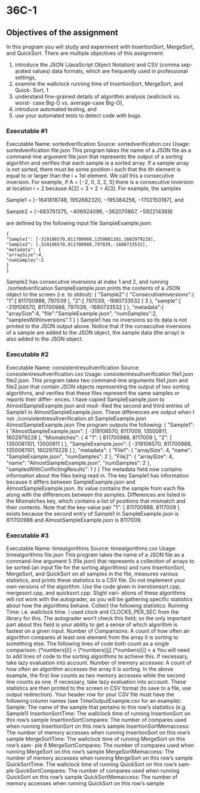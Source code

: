 # 36C-1
## Objectives of the assignment 
In this program you will study and experiment with InsertionSort, MergeSort,
and QuickSort. There are multiple objectives of this assignment:
1. introduce the JSON (JavaScript Object Notation) and CSV (comma sep-
arated values) data formats, which are frequently used in professional
settings,
2. examine the wallclock running time of InsertionSort, MergeSort, and Quick-
Sort,
1
3. understand fine-grained details of algorithm analysis (wallclock vs. worst-
case Big-O vs. average-case Big-O),
4. introduce automated testing, and
5. use your automated tests to detect code with bugs.

### Executable #1
Executable Name: sortedverification
Source: sortedverification.cxx
Usage: sortedverification file.json
This program takes the name of a JSON file as a command-line argument
file.json that represents the output of a sorting algorithm and verifies that
each sample is a sorted array. If a sample array is not sorted, there must be
some position i such that the ith element is equal to or larger than the i + 1st
element. We call this a consecutive inversion. For example, if A = [−2, 0, 3, 2, 5]
there is a consecutive inversion at location i = 2 because A[2] = 3 > 2 = A[3].
For example, the samples

Sample1 = [−1641818748, 1952682320, −195384256, −1702150187], and

Sample2 = [−683761375, −406924096, −362070867, −592214369]

are defined by the following input file SampleExample.json:
```
{
"Sample1": [-319106570,811700988,1350081101,1602979228],
"Sample2": [-319106570,811700988,797039,-1680733532],
"metadata": {
"arraySize":4,
"numSamples":2
}
}
```

Sample2 has consecutive inversions at index 1 and 2, and running
./sortedverification SampleExample.json
prints the contents of a JSON object to the screen (i.e. to stdout):
{
"Sample2":{
"ConsecutiveInversions":{
"1":[
811700988,
797039
],
"2":[
797039,
-1680733532
]
3
},
"sample":[
-319106570,
811700988,
797039,
-1680733532
]
},
"metadata":{
"arraySize":4,
"file":"SampleExample.json",
"numSamples":2,
"samplesWithInversions":1
}
}
Sample1 has no inversions so its data is not printed to the JSON output above.
Notice that if the consecutive inversions of a sample are added to the JSON
object, the sample data (the array) is also added to the JSON object.

### Executable #2
Executable Name: consistentresultverification
Source: consistentresultverification.cxx
Usage: consistentresultverification file1.json file2.json.
This program takes two command-line arguments file1.json and file2.json
that contain JSON objects representing the output of two sorting algorithms,
and verifies that these files represent the same samples or reports their differ-
ences.
I have copied SampleExample.json to AlmostSampleExample.json and mod-
ified the second and third entries of Sample1 in AlmostSampleExample.json.
These differences are output when I run
./consistentresultverification.sh SampleExample.json AlmostSampleExample.json
The program outputs the following:
{
"Sample1": {
"AlmostSampleExample.json": [
-319106570,
8117009,
13500811,
1602979228
],
"Mismatches": {
4
"1": [
811700988,
8117009
],
"2": [
1350081101,
13500811
]
},
"SampleExample.json": [
-319106570,
811700988,
1350081101,
1602979228
]
},
"metadata": {
"File1": {
"arraySize": 4,
"name": "SampleExample.json",
"numSamples": 2
},
"File2": {
"arraySize": 4,
"name": "AlmostSampleExample.json",
"numSamples": 2
},
"samplesWithConflictingResults": 1
}
}
The metadata field now contains information about the files being read in. The
key Sample1 has information because it differs between SampleExample.json
and AlmostSampleExample.json. Its value contains the sample from each file
along with the differences between the asmples. Differences are listed in the
Mismatches key, which contains a list of positions that mismatch and their
contents. Note that the key-value pair "1": [ 811700988, 8117009 ] exists
because the second entry of Sample1 in SampleExample.json is 811700988 and
AlmostSampleExample.json is 8117009.

### Executable #3
Executable Name: timealgorithms Source: timealgorithms.cxx
Usage: timealgorithms file.json
This program takes the name of a JSON file as a command-line argument
5
(file.json) that represents a collection of arrays to be sorted (an input file
for the sorting algorithms) and runs InsertionSort, MergeSort, and QuickSort
on all samples in the file, measures various statistics, and prints these statistics
to a CSV file.
Do not implement your own versions of the algorithm. Use the code
given in inerstionsort.cpp, mergesort.cpp, and quicksort.cpp. Slight vari-
ations of these algorithms will not work with the autograder, as you will be
gathering specific statistics about how the algorithms behave.
Collect the following statistics:
Running Time: i.e. wallclock time. I used clock and CLOCKS_PER_SEC from
the <ctime> library for this. The autograder won’t check this field; so the
only important part about this field is your ability to get a sense of which
algorithm is fastest on a given input.
Number of Comparisons: A count of how often an algorithm compares at
least one element from the array it is sorting to something else. The
following lines of code both count as a single comparison:
(*numbers)[i] < (*numbers)[j]
(*numbers)[i] < a
You will need to add lines of code to the sorting algorithms to achieve
this. If necessary, take lazy evaluation into account.
Number of memory accesses: A count of how often an algorithm accesses
the array it is sorting. In the above example, the first line counts as
two memory accesses while the second line counts as one. If necessary,
take lazy evaluation into account.
These statistics are then printed to the screen in CSV format (to save to a
file, use output redirection). Your header row for your CSV file must have the
following column names (see TimeOutputExample.csv for an example):
Sample: The name of the sample that pertains to this row’s statistics (e.g.
Sample1)
InsertionSortTime: The wallclock time of running InsertionSort on this
row’s sample
InsertionSortCompares: The number of compares used when running InsertionSort
on this row’s sample
InsertionSortMemaccess: The number of memory accesses when running
InsertionSort on this row’s sample
MergeSortTime: The wallclock time of running MergeSort on this row’s sam-
ple
6
MergeSortCompares: The number of compares used when running MergeSort
on this row’s sample
MergeSortMemaccess: The number of memory accesses when running MergeSort
on this row’s sample
QuickSortTime: The wallclock time of running QuickSort on this row’s sam-
ple
QuickSortCompares: The number of compares used when running QuickSort
on this row’s sample
QuickSortMemaccess: The number of memory accesses when running QuickSort
on this row’s sample
